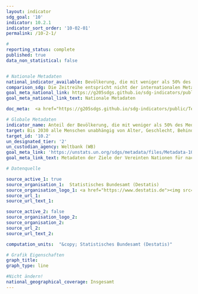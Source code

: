 ```yaml
---
layout: indicator
sdg_goal: '10'
indicator: 10.2.1
indicator_sort_order: '10-02-01'
permalink: /10-2-1/

#
reporting_status: complete
published: true
data_non_statistical: false


# Nationale Metadaten
national_indicator_available: Bevölkerung, die mit weniger als 50% des mittleren Einkommens lebt
comparison_sdg: Die Zeitreihe entspricht nicht der internationalen Metadatenbeschreibung.
goal_meta_national_link: https://g205sdgs.github.io/sdg-indicators/public/MetaDe/10.2.1.pdf
goal_meta_national_link_text: Nationale Metadaten

doc_meta:  <a href="https://g205sdgs.github.io/sdg-indicators/public/Test PDF.pdf">Metadaten</a>

# Globale Metadaten
indicator_name: Anteil der Bevölkerung, die mit weniger als 50% des Medianeinkommens lebt, nach Geschlecht, Alter und Menschen mit Behinderungen
target: Bis 2030 alle Menschen unabhängig von Alter, Geschlecht, Behinderung, Rasse, Ethnizität, Herkunft, Religion oder wirtschaftlichem oder sonstigem Status zu Selbstbestimmung befähigen und ihre soziale, wirtschaftliche und politische Inklusion fördern
target_id: '10.2'
un_designated_tier: '2'
un_custodian_agency: Weltbank (WB)
goal_meta_link: 'https://unstats.un.org/sdgs/metadata/files/Metadata-10-02-01.pdf'
goal_meta_link_text: Metadaten der Ziele der Vereinten Nationen für nachhaltige Entwicklung

# Datenquelle

source_active_1: true
source_organisation_1:  Statistisches Bundesamt (Destatis)
source_organisation_logo_1: <a href="https://www.destatis.de"><img src="https://g205sdgs.github.io/sdg-indicators/public/logos/destatis.png" alt="Logo Destatis" /></a>
source_url_1:
source_url_text_1:

source_active_2: false
source_organisation_logo_2:
source_organisation_2:
source_url_2:
source_url_text_2:

computation_units:  "&copy; Statistisches Bundesamt (Destatis)"

# Grafik Eigenschaften
graph_title:
graph_type: line

#Nicht ändern!
national_geographical_coverage: Insgesamt
---
```

